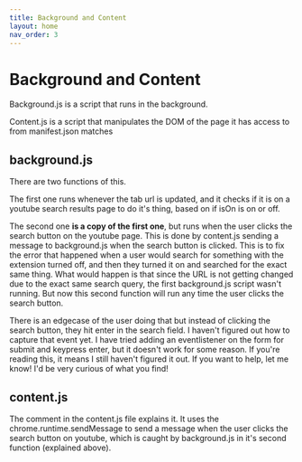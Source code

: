 ```yaml
---
title: Background and Content
layout: home
nav_order: 3
---
```


# Background and Content

Background.js is a script that runs in the background.

Content.js is a script that manipulates the DOM of the page it has access to from manifest.json matches

## background.js

There are two functions of this.

The first one runs whenever the tab url is updated, and it checks if it is on a youtube search results page to do it's thing, based on if isOn is on or off.

The second one **is a copy of the first one**, but runs when the user clicks the search button on the youtube page. This is done by content.js sending a message to background.js when the search button is clicked. This is to fix the error that happened when a user would search for something with the extension turned off, and then they turned it on and searched for the exact same thing. What would happen is that since the URL is not getting changed due to the exact same search query, the first background.js script wasn't running. But now this second function will run any time the user clicks the search button.

There is an edgecase of the user doing that but instead of clicking the search button, they hit enter in the search field. I haven't figured out how to capture that event yet. I have tried adding an eventlistener on the form for submit and keypress enter, but it doesn't work for some reason. If you're reading this, it means I still haven't figured it out. If you want to help, let me know! I'd be very curious of what you find!

## content.js

The comment in the content.js file explains it. It uses the chrome.runtime.sendMessage to send a message when the user clicks the search button on youtube, which is caught by background.js in it's second function (explained above).
